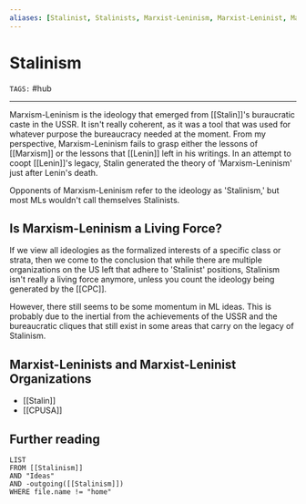 ```yaml
---
aliases: [Stalinist, Stalinists, Marxist-Leninism, Marxist-Leninist, Marxist-Leninists]
---
```

# Stalinism
`TAGS:` #hub

---
Marxism-Leninism is the ideology that emerged from [[Stalin]]'s buraucratic caste in the USSR. It isn't really coherent, as it was a tool that was used for whatever purpose the bureaucracy needed at the moment. From my perspective, Marxism-Leninism fails to grasp either the lessons of [[Marxism]] or the lessons that [[Lenin]] left in his writings. In an attempt to coopt [[Lenin]]'s legacy, Stalin generated the theory of 'Marxism-Leninism' just after Lenin's death. 

Opponents of Marxism-Leninism refer to the ideology as 'Stalinism,' but most MLs wouldn't call themselves Stalinists. 

## Is Marxism-Leninism a Living Force?
If we view all ideologies as the formalized interests of a specific class or strata, then we come to the conclusion that while there are multiple organizations on the US left that adhere to 'Stalinist' positions, Stalinism isn't really a living force anymore, unless you count the ideology being generated by the [[CPC]]. 

However, there still seems to be some momentum in ML ideas. This is probably due to the inertial from the achievements of the USSR and the bureaucratic cliques that still exist in some areas that carry on the legacy of Stalinism. 

## Marxist-Leninists and Marxist-Leninist Organizations
- [[Stalin]]
- [[CPUSA]]

## Further reading
```dataview
LIST 
FROM [[Stalinism]]
AND "Ideas"
AND -outgoing([[Stalinism]])
WHERE file.name != "home"
```